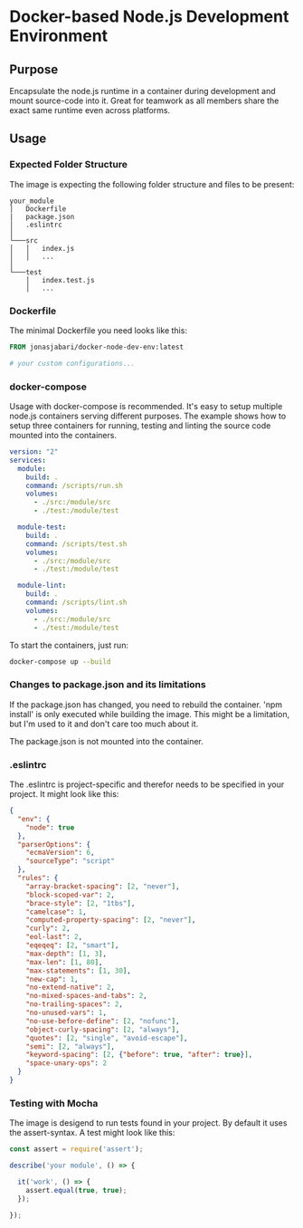 # Docker-based Node.js Development Environment

## Purpose

Encapsulate the node.js runtime in a container during development and mount source-code
into it. Great for teamwork as all members share the exact same runtime even
across platforms. 

## Usage

### Expected Folder Structure

The image is expecting the following folder structure and files to be present:
```
your_module
│   Dockerfile
|   package.json
│   .eslintrc
│
└───src
│   │   index.js
│   │   ...
│   
└───test
    │   index.test.js
    │   ...
```

### Dockerfile

The minimal Dockerfile you need looks like this:

```Dockerfile
FROM jonasjabari/docker-node-dev-env:latest

# your custom configurations...
```

### docker-compose

Usage with docker-compose is recommended. It's easy to setup multiple node.js containers
serving different purposes. The example shows how to setup three containers for running, 
testing and linting the source code mounted into the containers.

```yml
version: "2"
services:
  module:
    build: .
    command: /scripts/run.sh
    volumes:
      - ./src:/module/src
      - ./test:/module/test

  module-test:
    build: .
    command: /scripts/test.sh
    volumes:
      - ./src:/module/src
      - ./test:/module/test

  module-lint:
    build: .
    command: /scripts/lint.sh
    volumes:
      - ./src:/module/src
      - ./test:/module/test
```
To start the containers, just run:

```bash
docker-compose up --build
```

### Changes to package.json and its limitations

If the package.json has changed, you need to rebuild the container. 
'npm install' is only executed while building the image. 
This might be a limitation, but I'm used to it and don't care too much about it.

The package.json is not mounted into the container.

### .eslintrc

The .eslintrc is project-specific and therefor needs to be specified in your project. 
It might look like this:

```json
{
  "env": {
    "node": true
  },
  "parserOptions": {
    "ecmaVersion": 6,
    "sourceType": "script"
  },
  "rules": {
    "array-bracket-spacing": [2, "never"],
    "block-scoped-var": 2,
    "brace-style": [2, "1tbs"],
    "camelcase": 1,
    "computed-property-spacing": [2, "never"],
    "curly": 2,
    "eol-last": 2,
    "eqeqeq": [2, "smart"],
    "max-depth": [1, 3],
    "max-len": [1, 80],
    "max-statements": [1, 30],
    "new-cap": 1,
    "no-extend-native": 2,
    "no-mixed-spaces-and-tabs": 2,
    "no-trailing-spaces": 2,
    "no-unused-vars": 1,
    "no-use-before-define": [2, "nofunc"],
    "object-curly-spacing": [2, "always"],
    "quotes": [2, "single", "avoid-escape"],
    "semi": [2, "always"],
    "keyword-spacing": [2, {"before": true, "after": true}],
    "space-unary-ops": 2
  }
}
```

### Testing with Mocha

The image is desigend to run tests found in your project. By default it uses the assert-syntax.
A test might look like this:

```javascript
const assert = require('assert');

describe('your module', () => {

  it('work', () => {
    assert.equal(true, true);
  });

});

```
